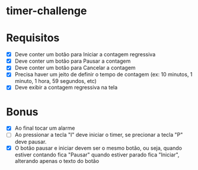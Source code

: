 # timer-challenge

# Requisitos
- [x]  Deve conter um botão para Iniciar a contagem regressiva
- [x] Deve conter um botão para Pausar a contagem
- [x] Deve conter um botão para Cancelar a contagem
- [x] Precisa haver um jeito de definir o tempo de contagem (ex: 10 minutos, 1 minuto, 1 hora, 59 segundos, etc)
- [x] Deve exibir a contagem regressiva na tela

# Bonus
- [x] Ao final tocar um alarme
- [ ] Ao pressionar a tecla "I" deve iniciar o timer, se precionar a tecla "P" deve pausar.
- [x] O botão pausar e iniciar devem ser o mesmo botão, ou seja, quando estiver contando fica "Pausar" quando estiver parado fica "Iniciar", alterando apenas o texto do botão
